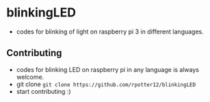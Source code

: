 # blinkingLED
- codes for blinking of light on raspberry pi 3 in different languages.

## Contributing
- codes for blinking LED on raspberry pi in any language is always welcome.
- git clone `git clone https://github.com/rpotter12/blinkingLED`
- start contributing :)
